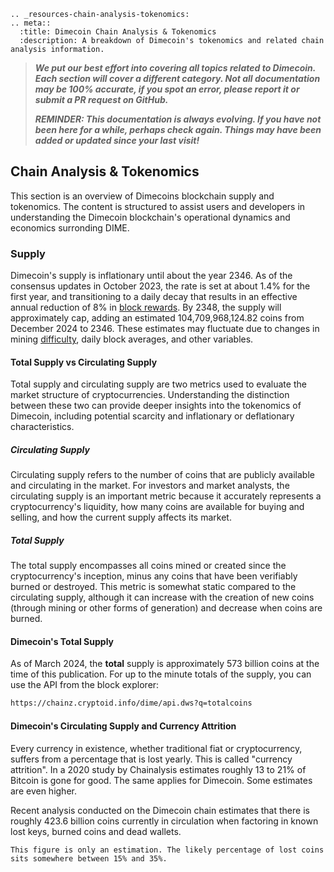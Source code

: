 ```{eval-rst}
.. _resources-chain-analysis-tokenomics:
.. meta::
  :title: Dimecoin Chain Analysis & Tokenomics
  :description: A breakdown of Dimecoin's tokenomics and related chain analysis information.
```

> ***We put our best effort into covering all topics related to Dimecoin. Each section will cover a different category. Not all documentation may be 100% accurate, if you spot an error, please report it or submit a PR request on GitHub.***
>
> ***REMINDER: This documentation is always evolving. If you have not been here for a while, perhaps check again. Things may have been added or updated since your last visit!***

## Chain Analysis & Tokenomics

This section is an overview of Dimecoins blockchain supply and tokenomics. The content is structured to assist users and developers in understanding the Dimecoin blockchain's operational dynamics and economics surronding DIME.

### Supply

Dimecoin's supply is inflationary until about the year 2346. As of the consensus updates in October 2023, the rate is set at about 1.4% for the first year, and transitioning to a daily decay that results in an effective annual reduction of 8% in [block rewards](../reference/glossary.md#block-reward). By 2348, the supply will approximately cap, adding an estimated 104,709,968,124.82 coins from December 2024 to 2346. These estimates may fluctuate due to changes in mining [difficulty](../reference/glossary.md#difficulty), daily block averages, and other variables.

#### Total Supply vs Circulating Supply

Total supply and circulating supply are two metrics used to evaluate the market structure of cryptocurrencies. Understanding the distinction between these two can provide deeper insights into the tokenomics of Dimecoin, including potential scarcity and inflationary or deflationary characteristics.

##### Circulating Supply

Circulating supply refers to the number of coins that are publicly available and circulating in the market. For investors and market analysts, the circulating supply is an important metric because it accurately represents a cryptocurrency's liquidity, how many coins are available for buying and selling, and how the current supply affects its market.

##### Total Supply

The total supply encompasses all coins mined or created since the cryptocurrency's inception, minus any coins that have been verifiably burned or destroyed. This metric is somewhat static compared to the circulating supply, although it can increase with the creation of new coins (through mining or other forms of generation) and decrease when coins are burned.

#### Dimecoin's Total Supply

As of March 2024, the **total** supply is approximately 573 billion coins at the time of this publication. For up to the minute totals of the supply, you can use the API from the block explorer:

``` bash
https://chainz.cryptoid.info/dime/api.dws?q=totalcoins
```

#### Dimecoin's Circulating Supply and Currency Attrition

Every currency in existence, whether traditional fiat or cryptocurrency, suffers from a percentage that is lost yearly. This is called "currency attrition". In a 2020 study by Chainalysis estimates roughly 13 to 21% of Bitcoin is gone for good. The same applies for Dimecoin. Some estimates are even higher.

Recent analysis conducted on the Dimecoin chain estimates that there is roughly 423.6 billion coins currently in circulation when factoring in known lost keys, burned coins and dead wallets.

```{note}
This figure is only an estimation. The likely percentage of lost coins sits somewhere between 15% and 35%.
```
